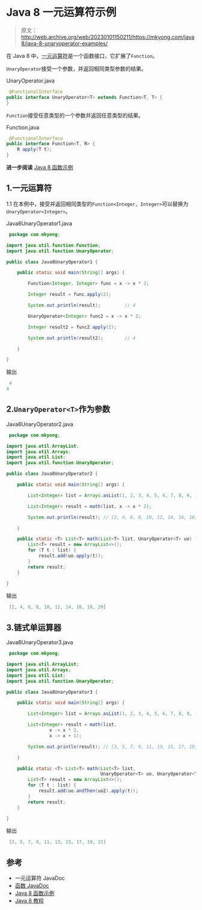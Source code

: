 # Java 8 一元运算符示例

> 原文：<http://web.archive.org/web/20230101150211/https://mkyong.com/java8/java-8-unaryoperator-examples/>

在 Java 8 中，[一元运算符](http://web.archive.org/web/20221127133729/https://docs.oracle.com/javase/8/docs/api/java/util/function/UnaryOperator.html)是一个函数接口，它扩展了`Function`。

`UnaryOperator`接受一个参数，并返回相同类型参数的结果。

UnaryOperator.java

```java
 @FunctionalInterface
public interface UnaryOperator<T> extends Function<T, T> {
} 
```

`Function`接受任意类型的一个参数并返回任意类型的结果。

Function.java

```java
 @FunctionalInterface
public interface Function<T, R> {
    R apply(T t);
} 
```

**进一步阅读** [Java 8 函数示例](/web/20221127133729/https://mkyong.com/java8/java-8-function-examples/)

## 1.一元运算符

1.1 在本例中，接受并返回相同类型的`Function<Integer, Integer>`可以替换为`UnaryOperator<Integer>`。

Java8UnaryOperator1.java

```java
 package com.mkyong;

import java.util.function.Function;
import java.util.function.UnaryOperator;

public class Java8UnaryOperator1 {

    public static void main(String[] args) {

        Function<Integer, Integer> func = x -> x * 2;

        Integer result = func.apply(2);

        System.out.println(result);         // 4

        UnaryOperator<Integer> func2 = x -> x * 2;

        Integer result2 = func2.apply(2);

        System.out.println(result2);        // 4

    }

} 
```

输出

```java
 4
4 
```

## 2.`UnaryOperator<T>`作为参数

Java8UnaryOperator2.java

```java
 package com.mkyong;

import java.util.ArrayList;
import java.util.Arrays;
import java.util.List;
import java.util.function.UnaryOperator;

public class Java8UnaryOperator2 {

    public static void main(String[] args) {

        List<Integer> list = Arrays.asList(1, 2, 3, 4, 5, 6, 7, 8, 9, 10);

        List<Integer> result = math(list, x -> x * 2);

        System.out.println(result); // [2, 4, 6, 8, 10, 12, 14, 16, 18, 20]

    }

    public static <T> List<T> math(List<T> list, UnaryOperator<T> uo) {
        List<T> result = new ArrayList<>();
        for (T t : list) {
            result.add(uo.apply(t));
        }
        return result;
    }

} 
```

输出

```java
 [2, 4, 6, 8, 10, 12, 14, 16, 18, 20] 
```

## 3.链式单运算器

Java8UnaryOperator3.java

```java
 package com.mkyong;

import java.util.ArrayList;
import java.util.Arrays;
import java.util.List;
import java.util.function.UnaryOperator;

public class Java8UnaryOperator3 {

    public static void main(String[] args) {

        List<Integer> list = Arrays.asList(1, 2, 3, 4, 5, 6, 7, 8, 9, 10);

        List<Integer> result = math(list,
                x -> x * 2,
                x -> x + 1);

        System.out.println(result); // [3, 5, 7, 9, 11, 13, 15, 17, 19, 21]

    }

    public static <T> List<T> math(List<T> list,
                                   UnaryOperator<T> uo, UnaryOperator<T> uo2) {
        List<T> result = new ArrayList<>();
        for (T t : list) {
            result.add(uo.andThen(uo2).apply(t));
        }
        return result;
    }

} 
```

输出

```java
 [3, 5, 7, 9, 11, 13, 15, 17, 19, 21] 
```

## 参考

*   一元运算符 JavaDoc
*   [函数 JavaDoc](http://web.archive.org/web/20221127133729/https://docs.oracle.com/javase/8/docs/api/java/util/function/Function.html)
*   [Java 8 函数示例](http://web.archive.org/web/20221127133729/https://mkyong.com/java8/java-8-function-examples/)
*   [Java 8 教程](/web/20221127133729/https://mkyong.com/tutorials/java-8-tutorials/)

<input type="hidden" id="mkyong-current-postId" value="15512">